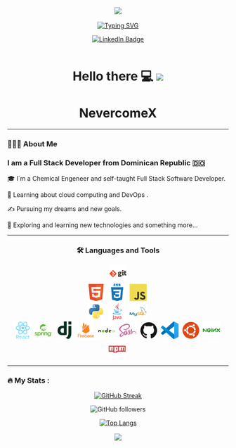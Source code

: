 <div id="header" align="center" height="6px" width="5px">
  


<a href="https://nevercomex.com" >
<img src="https://user-images.githubusercontent.com/22091437/208406043-7619dbbd-dc4c-44e7-854e-86d47dc6c7c3.png" width="350" />
                                                                                                                            </a>
  
 </div> 
 
 <div id="text" align="center">
 
[![Typing SVG](https://readme-typing-svg.herokuapp.com?font=Press+Start+2P&pause=1000&color=FFF&center=true&vCenter=true&width=435&lines=Frontend+Developer;Backend+Developer;Full+Stack+Developer;DevOps)](https://git.io/typing-svg)
  
 </div> 

<div id="badges" align="center">
  <a href="https://www.linkedin.com/in/luis-solano-a20683208/">
  <img src="https://img.shields.io/badge/LinkedIn-blue?style=for-the-badge&logo=linkedin&logoColor=white" alt="LinkedIn Badge"/>
          </a>
  <!--  <a href="your-linkedin-URL">
  <img src="https://img.shields.io/badge/YouTube-red?style=for-the-badge&logo=youtube&logoColor=white" alt="Youtube Badge"/>
            </a>
      <a href="your-linkedin-URL">
  <img src="https://img.shields.io/badge/Twitter-blue?style=for-the-badge&logo=twitter&logoColor=white" alt="Twitter Badge"/>
      </a>-->
</div>

<div id="counter" align="center">
<img src="https://komarev.com/ghpvc/?username=nevercomeg&style=flat-square&color=blue" alt=""/>
</div>

<div id="counter" align="center">
<h1>
  Hello there 💻
  <img src="https://media.giphy.com/media/hvRJCLFzcasrR4ia7z/giphy.gif" width="30px"/>
</h1>
</div>
<div id="counter" align="center">

# NevercomeX
  </div>

---
### 👨🏻‍💻 About Me

### I am a Full Stack Developer from Dominican Republic 🇩🇴

🎓 I´m a Chemical Engeneer and self-taught Full Stack Software Developer.

💼 Learning about cloud computing and DevOps .

✍️ Pursuing my dreams and new goals.

🤔 Exploring and learning new technologies and something more...

---
<div align="center">
  
  
### 🛠 Languages and Tools
<div>
  <img src="https://github.com/devicons/devicon/blob/master/icons/git/git-original-wordmark.svg" title="NodeJS" alt="NodeJS" width="40" height="40"/>
<br>
  <img src="https://github.com/devicons/devicon/blob/master/icons/html5/html5-original.svg" title="HTML5" alt="HTML" width="40" height="40"/>&nbsp;
  <img src="https://github.com/devicons/devicon/blob/master/icons/css3/css3-plain-wordmark.svg"  title="CSS3" alt="CSS" width="40" height="40"/>&nbsp;
  <img src="https://github.com/devicons/devicon/blob/master/icons/javascript/javascript-original.svg" title="JavaScript" alt="JavaScript" width="40" height="40"/>&nbsp;
<br>
  <img src="https://github.com/devicons/devicon/blob/master/icons/python/python-original.svg" title="HTML5" alt="HTML" width="40" height="40"/>&nbsp;
  <img src="https://github.com/devicons/devicon/blob/master/icons/java/java-original-wordmark.svg" title="Java" alt="Java" width="40" height="40"/>&nbsp;
  <img src="https://github.com/devicons/devicon/blob/master/icons/mysql/mysql-original-wordmark.svg" title="MySQL"  alt="MySQL" width="40" height="40"/>&nbsp;
<br>
  <img src="https://github.com/devicons/devicon/blob/master/icons/react/react-original-wordmark.svg" title="React" alt="React" width="40" height="40"/>&nbsp;
  <img src="https://github.com/devicons/devicon/blob/master/icons/spring/spring-original-wordmark.svg" title="Spring" alt="Spring" width="40" height="40"/>&nbsp;
  <img src="https://github.com/devicons/devicon/blob/master/icons/django/django-plain.svg" title="HTML5" alt="HTML" width="40" height="40"/>&nbsp;
  <img src="https://github.com/devicons/devicon/blob/master/icons/firebase/firebase-plain-wordmark.svg" title="Firebase" alt="Firebase" width="40" height="40"/>&nbsp;
  <img src="https://github.com/devicons/devicon/blob/master/icons/nodejs/nodejs-original-wordmark.svg" title="NodeJS" alt="NodeJS" width="40" height="40"/>&nbsp;
  <img src="https://github.com/devicons/devicon/blob/master/icons/sass/sass-original.svg" title="sass" alt="NodeJS" width="40" height="40"/>&nbsp; 
  <img src="https://github.com/devicons/devicon/blob/master/icons/github/github-original.svg" title="github" alt="NodeJS" width="40" height="40"/>&nbsp; 
  <img src="https://github.com/devicons/devicon/blob/master/icons/vscode/vscode-original.svg" title="vscode" alt="NodeJS" width="40" height="40"/>&nbsp; 
  <img src="https://github.com/devicons/devicon/blob/master/icons/ubuntu/ubuntu-plain.svg" title="ubuntu" alt="NodeJS" width="40" height="40"/>&nbsp; 
  <img src="https://github.com/devicons/devicon/blob/master/icons/nginx/nginx-original.svg" title="nginx" alt="NodeJS" width="40" height="40"/>&nbsp; 
  <img src="https://github.com/devicons/devicon/blob/master/icons/npm/npm-original-wordmark.svg" title="npm" alt="NodeJS" width="40" height="40"/>&nbsp; 
  
</div>
</div>

---

### :fire: My Stats :

<div align=center>

[![GitHub Streak](http://github-readme-streak-stats.herokuapp.com?user=nevercomex&theme=dark&background=000000)](https://git.io/streak-stats)

![GitHub followers](https://img.shields.io/github/followers/nevercomeX?style=for-the-badge)

[![Top Langs](https://github-readme-stats.vercel.app/api/top-langs/?username=nevercomeX&layout=compact&theme=github_dark&hide=Powershell,batchfile)](https://github.com/nevercomeG/github-readme-stats)

<a href="https://github.com/NevercomeX/loan-management-system">
  <img align="center" src="https://github-readme-stats.vercel.app/api/pin/?username=NevercomeX&repo=loan-management-system&theme=github_dark" />
</a>
  
</div>
